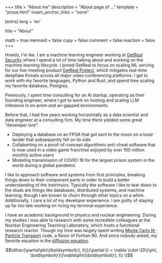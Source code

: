 +++
title = "About me"
description = "About page of ..."
template = "prose.html"
insert_anchor_links = "none"

[extra]
lang = 'en'

title = "About"

math = true
mermaid = false
copy = false
comment = false
reaction = false
+++

Howdy, I'm Ike. I am a machine learning engineer working at [GetReal Security](https://www.getrealsecurity.com/) where I spend a lot of time talking about and working on the machine learning lifecycle. I joined GetReal to focus on scaling ML serving for our live-meeting product [GetReal Protect](https://www.getrealsecurity.com/platform#protect), which mitigates real-time deepfake threats across all major video conferencing platforms. I get to work with my favorite languages, Python and Rust, and spend time scaling my favorite database, Postgres.

Previously, I spent time consulting for an AI startup, operating as their founding engineer, where I got to work on hosting and scaling LLM inference in on-prem and air-gapped environments.

Before that, I had five years working horizontally as a data scientist and data engineer at a consulting firm. My time there yielded some great "developer lore":

- Deploying a database on an FPGA that got sent to the moon on a lunar lander that subsequently fell on its side
- Collaborting on a proof-of-concept algorithmic anti-cheat software that is now used in a video game franchise enjoyed by over 100 million monthly active users
- Modeling transmission of COVID-19 for the largest prison system in the world during a global pandemic

I like to approach software and systems from first principles, breaking things down to their component parts in order to build a better understanding of the instrinsics. Typically the software I like to tear down to the studs are things like databases, distributed systems, and machine learning; though I am known to churn through other topics on a whim. Additionally, I care a lot of my developer experience. I am guilty of staying up far too late working on ricing my terminal experience.

I have an academic background in physics and nuclear engineering. During my studies I was able to research with some incredible colleagues at the Nuclear Engineering Teaching Laboratory, which hosts a functional research reactor. Though my time was largely spent writing [Monte Carlo N-Particle Transport](https://en.wikipedia.org/wiki/Monte_Carlo_N-Particle_Transport_Code) code, a flavor of Fortran 90. And since nobody asked, my favorite equation is the [diffusion equation](https://en.wikipedia.org/wiki/Diffusion_equation).

$$\dfrac{\partial\phi\(\boldsymbol{r}, t\)}{\partial t} = \nabla \cdot \[D\(\phi, \boldsymbol{r}\)\nabla\phi\(\boldsymbol{r}, t\) \]$$
